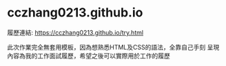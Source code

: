 # cczhang0213.github.io


履歷連結: https://cczhang0213.github.io/try.html

此次作業完全無套用模板，因為想熟悉HTML及CSS的語法，全靠自己手刻
呈現內容為我的工作面試履歷，希望之後可以實際用於工作的履歷
